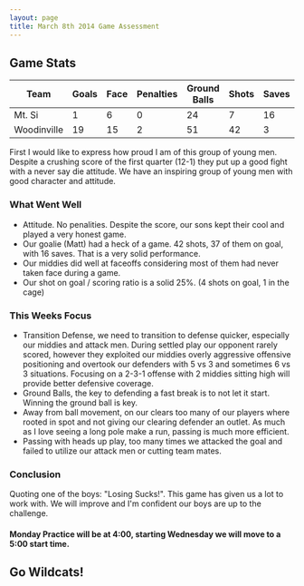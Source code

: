 ```yaml
---
layout: page
title: March 8th 2014 Game Assessment
---
```


## Game Stats

|   Team      | Goals | Face  | Penalties | Ground Balls  | Shots | Saves | 
| ---         | ---   | ---   | ---       | ---           | ---   | ---   |
| Mt. Si      | 1     | 6     | 0         | 24            | 7     | 16    |
| Woodinville | 19    | 15    | 2         | 51            | 42    | 3     |

First I would like to express how proud I am of this group of young men.  Despite a crushing score of the first quarter (12-1) they put up a good fight with a never say die attitude.  We have an inspiring group of young men with good character and attitude.

### What Went Well

* Attitude.  No penalities.  Despite the score, our sons kept their cool and played a very honest game.
* Our goalie (Matt) had a heck of a game.  42 shots, 37 of them on goal, with 16 saves.  That is a very solid performance.
* Our middies did well at faceoffs considering most of them had never taken face during a game.
* Our shot on goal / scoring ratio is a solid 25%.  (4 shots on goal, 1 in the cage)

### This Weeks Focus

* Transition Defense, we need to transition to defense quicker, especially our middies and attack men.  During settled play our opponent rarely scored, however they exploited our middies overly aggressive offensive positioning and overtook our defenders with 5 vs 3 and sometimes 6 vs 3 situations.  Focusing on a 2-3-1 offense with 2 middies sitting high will provide better defensive coverage.
* Ground Balls, the key to defending a fast break is to not let it start.  Winning the ground ball is key. 
* Away from ball movement, on our clears too many of our players where rooted in spot and not giving our clearing defender an outlet.  As much as I love seeing a long pole make a run, passing is much more efficient.
* Passing with heads up play, too many times we attacked the goal and failed to utilize our attack men or cutting team mates. 

### Conclusion

Quoting one of the boys: "Losing Sucks!".  This game has given us a lot to work with.  We will improve and I'm confident our boys are up to the challenge.

#### Monday Practice will be at 4:00, starting Wednesday we will move to a 5:00 start time.

## Go Wildcats!

